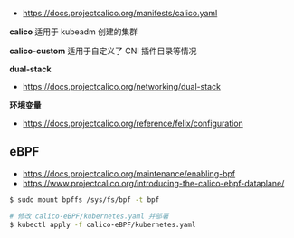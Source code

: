 * https://docs.projectcalico.org/manifests/calico.yaml

**calico** 适用于 kubeadm 创建的集群

**calico-custom** 适用于自定义了 CNI 插件目录等情况

**dual-stack**

* https://docs.projectcalico.org/networking/dual-stack

**环境变量**

* https://docs.projectcalico.org/reference/felix/configuration

## eBPF

* https://docs.projectcalico.org/maintenance/enabling-bpf
* https://www.projectcalico.org/introducing-the-calico-ebpf-dataplane/

```bash
$ sudo mount bpffs /sys/fs/bpf -t bpf
```

```bash
# 修改 calico-eBPF/kubernetes.yaml 并部署
$ kubectl apply -f calico-eBPF/kubernetes.yaml
```
